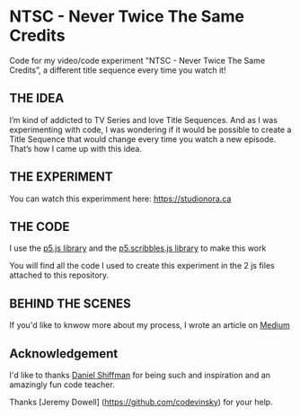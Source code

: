 # NTSC - Never Twice The Same Credits
Code for my video/code experiment "NTSC - Never Twice The Same Credits”, a different title sequence every time you watch it!

## THE IDEA
I’m kind of addicted to TV Series and love Title Sequences. And as I was experimenting with code, I was wondering if it would be possible to create a Title Sequence that would change every time you watch a new episode. That’s how I came up with this idea.

## THE EXPERIMENT


You can watch this experimment here: https://studionora.ca

## THE CODE
I use the [p5.js library](https://github.com/processing/p5.js) and the [p5.scribbles.js library](https://github.com/generative-light/p5.scribble.js) to make this work

You will find all the code I used to create this experiment in the 2 js files attached to this repository.

## BEHIND THE SCENES
If you'd like to knwow more about my process, I wrote an article on [Medium](https://medium.com)

## Acknowledgement
I'd like to thanks [Daniel Shiffman](https://github.com/shiffman) for being such and inspiration and an amazingly fun code teacher.

Thanks [Jeremy Dowell] (https://github.com/codevinsky) for your help.

